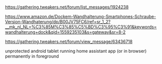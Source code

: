 https://gathering.tweakers.net/forum/list_messages/1924238

https://www.amazon.de/Dockem-Wandhalterung-Smartphones-Schraube-Version-Wandhaterung/dp/B00JV75FC6/ref=sr_1_2?__mk_nl_NL=%C3%85M%C3%85%C5%BD%C3%95%C3%91&keywords=wandhalterung+dock&qid=1559235103&s=gateway&sr=8-2

https://gathering.tweakers.net/forum/view_message/63436718

unprotected android tablet running home assistant app (or in browser) permanently in foreground